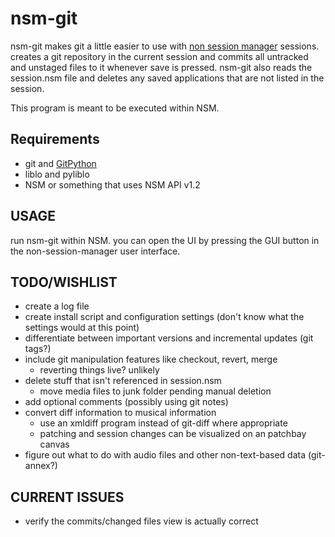 nsm-git
=======

nsm-git makes git a little easier to use with [non session manager](http://non.tuxfamily.org/nsm/) sessions. creates a git repository in the current session and commits all untracked and unstaged files to it whenever save is pressed. nsm-git also reads the session.nsm file and deletes any saved applications that are not listed in the session.

This program is meant to be executed within NSM.

Requirements
------------
* git and [GitPython](https://github.com/gitpython-developers/GitPython)
* liblo and pyliblo
* NSM or something that uses NSM API v1.2


USAGE
-----
run nsm-git within NSM. you can open the UI by pressing the GUI button in the non-session-manager user interface.

TODO/WISHLIST 
-------------
* create a log file
* create install script and configuration settings (don't know what the settings would at this point)
* differentiate between important versions and incremental updates (git tags?)
* include git manipulation features like checkout, revert, merge
	* reverting things live? unlikely
* delete stuff that isn't referenced in session.nsm
	* move media files to junk folder pending manual deletion
* add optional comments (possibly using git notes)
* convert diff information to musical information
	* use an xmldiff program instead of git-diff where appropriate
	* patching and session changes can be visualized on an patchbay canvas
* figure out what to do with audio files and other non-text-based data (git-annex?)

CURRENT ISSUES
--------------
* verify the commits/changed files view is actually correct

